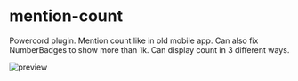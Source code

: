 # mention-count
Powercord plugin. Mention count like in old mobile app. Can also fix NumberBadges to show more than 1k. Can display count in 3 different ways.

![preview](https://slime-rancher.is-inside.me/KUPpHKho.png)
